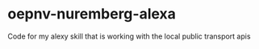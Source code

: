 # oepnv-nuremberg-alexa
 Code for my alexy skill that is working with the local public transport apis
